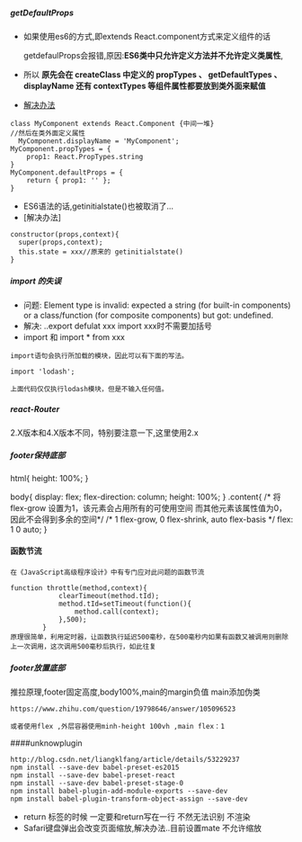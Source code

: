 ##### getDefaultProps
* 如果使用es6的方式,即extends React.component方式来定义组件的话
    
    getdefaulProps会报错,原因:**ES6类中只允许定义方法并不允许定义类属性**,
* 所以 __原先会在 createClass 中定义的 propTypes 、 getDefaultTypes 、 displayName 还有 contextTypes 等组件属性都要放到类外面来赋值__
* [解决办法](http://blog.csdn.net/suwu150/article/details/55520674)

```
class MyComponent extends React.Component {中间一堆}
//然后在类外面定义属性
  MyComponent.displayName = 'MyComponent';  
MyComponent.propTypes = {  
    prop1: React.PropTypes.string
}
MyComponent.defaultProps = {  
    return { prop1: '' };
}
```
* ES6语法的话,getinitialstate()也被取消了...
* [解决办法]
```
constructor(props,context){
  super(props,context);
  this.state = xxx//原来的 getinitialstate()
}
```

##### import 的失误
 * 问题: Element type is invalid: expected a string (for built-in components) or a class/function (for composite components) but got: undefined.
* 解决: ..export defulat xxx  import xxx时不需要加括号
* import 和 import  *  from xxx
```
import语句会执行所加载的模块，因此可以有下面的写法。

import 'lodash';

上面代码仅仅执行lodash模块，但是不输入任何值。
```

##### react-Router
2.X版本和4.X版本不同，特别要注意一下,这里使用2.x
##### footer保持底部
html{
    height: 100%;
}

body{
    display: flex;
    flex-direction: column;
    height: 100%;
}
.content{
   /* 将 flex-grow 设置为1，该元素会占用所有的可使用空间
      而其他元素该属性值为0，因此不会得到多余的空间*/
   /* 1 flex-grow, 0 flex-shrink, auto flex-basis */
   flex: 1 0 auto;
}
#### 函数节流
```
在《JavaScript高级程序设计》中有专门应对此问题的函数节流

function throttle(method,context){
            clearTimeout(method.tId);
            method.tId=setTimeout(function(){
                method.call(context);
            },500);
        }
原理很简单，利用定时器，让函数执行延迟500毫秒，在500毫秒内如果有函数又被调用则删除上一次调用，这次调用500毫秒后执行，如此往复
```
##### footer放置底部

 推拉原理,footer固定高度,body100%,main的margin负值 main添加伪类
```
https://www.zhihu.com/question/19798646/answer/105096523

或者使用flex ,外层容器使用minh-height 100vh ,main flex：1
```
####unknowplugin

```
http://blog.csdn.net/liangklfang/article/details/53229237
npm install --save-dev babel-preset-es2015 
npm install --save-dev babel-preset-react 
npm install --save-dev babel-preset-stage-0  
npm install babel-plugin-add-module-exports --save-dev
npm install babel-plugin-transform-object-assign --save-dev

```
* return 标签的时候 一定要和return写在一行 不然无法识别 不渲染
* Safari键盘弹出会改变页面缩放,解决办法..目前设置mate 不允许缩放